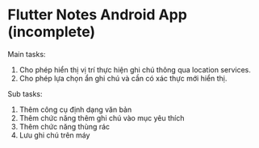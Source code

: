 # Flutter Notes Android App (incomplete)

Main tasks:

1. Cho phép hiển thị vị trí thực hiện ghi chú thông qua location services.
2. Cho phép lựa chọn ẩn ghi chú và cần có xác thực mới hiển thị.

Sub tasks:

1. Thêm công cụ định dạng văn bản
2. Thêm chức năng thêm ghi chú vào mục yêu thích
3. Thêm chức năng thùng rác
4. Lưu ghi chú trên máy
